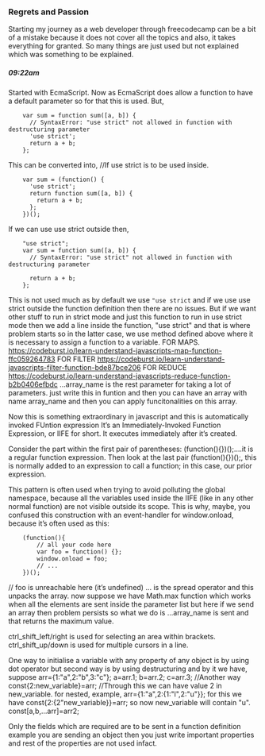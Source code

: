 ### Regrets and Passion

Starting my journey as a web developer through freecodecamp can be a bit of a mistake because it does not cover all the topics and also, it takes everything for granted. So many things are just used but not explained which was something to be explained.

##### 09:22am
Started with EcmaScript.
Now as EcmaScript does allow a function to have a default parameter so for that this is used. But,

        var sum = function sum([a, b]) {
          // SyntaxError: "use strict" not allowed in function with destructuring parameter
          'use strict';
          return a + b;
        };
        

This can be converted into,
//If use strict is to be used inside.

        var sum = (function() {
          'use strict';
          return function sum([a, b]) {
            return a + b;
          };
        })();


If we can use use strict outside then,

        "use strict";
        var sum = function sum([a, b]) {
          // SyntaxError: "use strict" not allowed in function with destructuring parameter
        
          return a + b;
        };

This is not used much as by default we use ```"use strict``` and if we use use strict outside the function definition then there are no issues. But if we want other stuff to run in strict mode and just this function to run in use strict mode then we add a line inside the function, "use strict" and that is where problem starts so in the latter case, we use method defined above where it is necessary to assign a function to a variable.
FOR MAPS.
<https://codeburst.io/learn-understand-javascripts-map-function-ffc059264783>
FOR FILTER
<https://codeburst.io/learn-understand-javascripts-filter-function-bde87bce206>
FOR REDUCE
<https://codeburst.io/learn-understand-javascripts-reduce-function-b2b0406efbdc>
...array_name is the rest parameter for taking a lot of parameters.
just write this in funtion and then you can have an array with name array_name and then you can apply funcitonalities on this array.


Now this is something extraordinary in javascript and this is automatically invoked FUntion expression 
It’s an Immediately-Invoked Function Expression, or IIFE for short. It executes immediately after it’s created.

Consider the part within the first pair of parentheses: (function(){})();....it is a regular function expression. Then look at the last pair (function(){})();, this is normally added to an expression to call a function; in this case, our prior expression.

This pattern is often used when trying to avoid polluting the global namespace, because all the variables used inside the IIFE (like in any other normal function) are not visible outside its scope.
This is why, maybe, you confused this construction with an event-handler for window.onload, because it’s often used as this:

        (function(){
            // all your code here
            var foo = function() {};
            window.onload = foo;
            // ...
        })();
// foo is unreachable here (it’s undefined)
... is the spread operator and this unpacks the array. now suppose we have Math.max function which works when all the elements are sent inside the parameter list but here if we send an array then problem persists so what we do is ...array_name is sent and that returns the maximum value.

ctrl_shift_left/right is used for selecting an area within brackets.
ctrl_shift_up/down is used for multiple cursors in a line.

One way to initialise a variable with any property of any object is by using dot operator but second way is by using destructuring and by it we have,
suppose
        arr={1:"a",2:"b",3:"c"};
        a=arr.1;
        b=arr.2;
        c=arr.3;
        //Another way
        const{2:new_variable}=arr;
        //Through this we can have value 2 in new_variable.
for nested, example,
arr={1:"a",2:{1:"l",2:"u"}};
for this we have const{2:{2"new_variable}}=arr;
so now new_variable will contain "u".
const[a,b,...arr]=arr2; 

Only the fields which are required are to be sent in a function definition example you are sending an object then you just write important properties and rest of the properties are not used infact.

